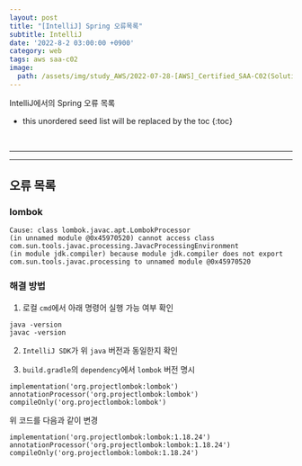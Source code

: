 ```yaml
---
layout: post
title: "[IntelliJ] Spring 오류목록"
subtitle: IntelliJ
date: '2022-8-2 03:00:00 +0900'
category: web
tags: aws saa-c02
image:
  path: /assets/img/study_AWS/2022-07-28-[AWS]_Certified_SAA-C02(Solutions_Architect_-_Associate)_합격_후기/AWS_Certified_Solutions_Architect_-_Associate_certificate.png
---
```


IntelliJ에서의 Spring 오류 목록

<!--more-->

* this unordered seed list will be replaced by the toc
{:toc}

<br>
<hr/>
<hr/>

## 오류 목록

### lombok

```
Cause: class lombok.javac.apt.LombokProcessor 
(in unnamed module @0x45970520) cannot access class 
com.sun.tools.javac.processing.JavacProcessingEnvironment 
(in module jdk.compiler) because module jdk.compiler does not export
com.sun.tools.javac.processing to unnamed module @0x45970520
```

### 해결 방법

1. 로컬 `cmd`에서 아래 명령어 실행 가능 여부 확인
```
java -version
javac -version
```

2. `IntelliJ SDK`가 위 `java` 버전과 동일한지 확인

3. `build.gradle`의 `dependency`에서 `lombok` 버전 명시
```
implementation('org.projectlombok:lombok')
annotationProcessor('org.projectlombok:lombok')
compileOnly('org.projectlombok:lombok')
```
위 코드를 다음과 같이 변경
```
implementation('org.projectlombok:lombok:1.18.24')
annotationProcessor('org.projectlombok:lombok:1.18.24')
compileOnly('org.projectlombok:lombok:1.18.24')
```
